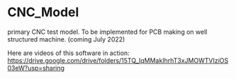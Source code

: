 # CNC_Model
primary CNC test model. To be implemented for PCB making on well structured machine. (coming July 2022)

Here are videos of this software in action:
https://drive.google.com/drive/folders/15TQ_IqMMakIhrhT3xJMOWTVIziOS03eW?usp=sharing
